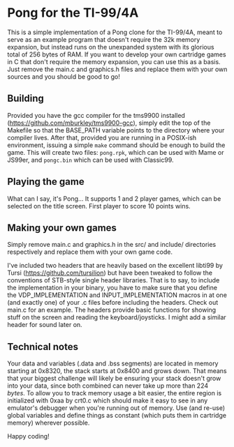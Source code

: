 # Pong for the TI-99/4A

This is a simple implementation of a Pong clone for the TI-99/4A, meant to serve as an example program that doesn't require the 32k memory expansion, but instead runs on the unexpanded system with its glorious total of 256 bytes of RAM.
If you want to develop your own cartridge games in C that don't require the memory expansion, you can use this as a basis. Just remove the main.c and graphics.h files and replace them with your own sources and you should be good to go!

## Building
Provided you have the gcc compiler for the tms9900 installed (https://github.com/mburkley/tms9900-gcc), simply edit the top of the Makefile so that the BASE_PATH variable points to the directory where your compiler lives. After that, provided you are running in a POSIX-ish environment, issuing a simple `make` command should be enough to build the game.
This will create two files: `pong.rpk`, which can be used with Mame or JS99er, and `pongc.bin` which can be used with Classic99.

## Playing the game
What can I say, it's Pong... It supports 1 and 2 player games, which can be selected on the title screen. First player to score 10 points wins.

## Making your own games
Simply remove main.c and graphics.h in the src/ and include/ directories respectively and replace them with your own game code. 

I've included two headers that are heavily based on the excellent libti99 by Tursi (https://github.com/tursilion) but have been tweaked to follow the conventions of STB-style single header libraries. That is to say, to include the implementation in your binary, you have to make sure that you define the VDP_IMPLEMENTATION and INPUT_IMPLEMENTATION macros in at one (and exactly one) of your .c files before including the headers. Check out main.c for an example. 
The headers provide basic functions for showing stuff on the screen and reading the keyboard/joysticks. 
I might add a similar header for sound later on.

## Technical notes
Your data and variables (.data and .bss segments) are located in memory starting at 0x8320, the stack starts at 0x8400 and grows down. That means that your biggest challenge will likely be ensuring your stack doesn't grow into your data, since both combined can never take up more than 224 *bytes*.
To allow you to track memory usage a bit easier, the entire region is initialized with 0xaa by crt0.c which should make it easy to see in any emulator's debugger when you're running out of memory.
Use (and re-use) global variables and define things as constant (which puts them in cartridge memory) wherever possible.

Happy coding!
